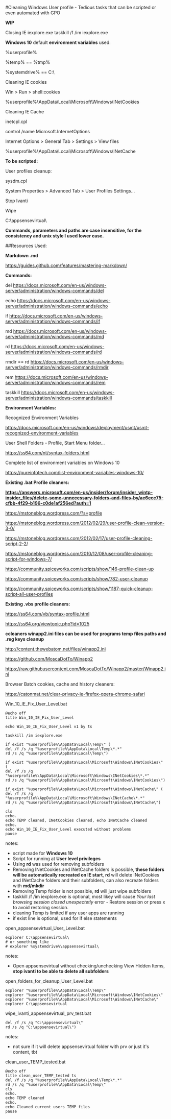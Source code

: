 
#Cleaning Windows User profile - Tedious tasks that can be scripted or even automated with GPO

**WIP**

Closing IE iexplore.exe
taskkill /f /im iexplore.exe

**Windows 10** default **environment variables** used:

%userprofile%

%temp% ==  %tmp%

%systemdrive% == C:\

Cleaning IE cookies

Win > Run > shell:cookies

%userprofile%\AppData\Local\Microsoft\Windows\INetCookies

Cleaning IE Cache

inetcpl.cpl

control /name Microsoft.InternetOptions

Internet Options > General Tab > Settings > View files

%userprofile%\AppData\Local\Microsoft\Windows\INetCache

**To be scripted:**

User profiles cleanup:

sysdm.cpl

System Properties > Advanced Tab > User Profiles Settings...

Stop Ivanti

Wipe

C:\appsensevirtual\

**Commands, parameters and paths are case insensitive, for the consistency and unix style I used lower case.**

##Resources Used:

**Markdown .md**

https://guides.github.com/features/mastering-markdown/

**Commands:**

del
https://docs.microsoft.com/en-us/windows-server/administration/windows-commands/del

echo
https://docs.microsoft.com/en-us/windows-server/administration/windows-commands/echo

if
https://docs.microsoft.com/en-us/windows-server/administration/windows-commands/if

md
https://docs.microsoft.com/en-us/windows-server/administration/windows-commands/md

rd
https://docs.microsoft.com/en-us/windows-server/administration/windows-commands/rd

rmdir == rd
https://docs.microsoft.com/en-us/windows-server/administration/windows-commands/rmdir

rem
https://docs.microsoft.com/en-us/windows-server/administration/windows-commands/rem

taskkill
https://docs.microsoft.com/en-us/windows-server/administration/windows-commands/taskkill

**Environment Variables:**

Recognized Environment Variables

https://docs.microsoft.com/en-us/windows/deployment/usmt/usmt-recognized-environment-variables

User Shell Folders - Profile, Start Menu folder... 

https://ss64.com/nt/syntax-folders.html

Complete list of environment variables on Windows 10

https://pureinfotech.com/list-environment-variables-windows-10/

**Existing .bat Profile cleaners:**

**https://answers.microsoft.com/en-us/insider/forum/insider_wintp-insider_files/delete-some-unnecessary-folders-and-files-by/ae6ecc75-cfbb-4f29-b196-c0de1af256ed?auth=1**

https://mstoneblog.wordpress.com/?s=profile

https://mstoneblog.wordpress.com/2012/02/29/user-profile-clean-version-3-0/

https://mstoneblog.wordpress.com/2012/02/17/user-profile-cleaning-script-2-2/

https://mstoneblog.wordpress.com/2010/12/08/user-profile-cleaning-script-for-windows-7/

https://community.spiceworks.com/scripts/show/146-profile-clean-up

https://community.spiceworks.com/scripts/show/782-user-cleanup

https://community.spiceworks.com/scripts/show/1187-quick-cleanup-script-all-user-profiles

**Existing .vbs profile cleaners:**

https://ss64.com/vb/syntax-profile.html

https://ss64.org/viewtopic.php?id=1025

**ccleaners winapp2.ini files can be used for programs temp files paths and .reg keys cleanup**

http://content.thewebatom.net/files/winapp2.ini

https://github.com/MoscaDotTo/Winapp2

https://raw.githubusercontent.com/MoscaDotTo/Winapp2/master/Winapp2.ini

Browser Batch cookies, cache and history cleaners:

https://catonmat.net/clear-privacy-ie-firefox-opera-chrome-safari

Win_10_IE_Fix_User_Level.bat
```batch
@echo off
title Win_10_IE_Fix_User_Level

echo Win_10_IE_Fix_User_Level v1 by ts

taskkill /im iexplore.exe

if exist "%userprofile%\AppData\Local\Temp\" (
del /f /s /q "%userprofile%\AppData\Local\Temp\*.*"
rd /s /q "%userprofile%\AppData\Local\Temp\")

if exist "%userprofile%\AppData\Local\Microsoft\Windows\INetCookies\" (
del /f /s /q "%userprofile%\AppData\Local\Microsoft\Windows\INetCookies\*.*"
rd /s /q "%userprofile%\AppData\Local\Microsoft\Windows\INetCookies\")

if exist "%userprofile%\AppData\Local\Microsoft\Windows\INetCache\" (
del /f /s /q "%userprofile%\AppData\Local\Microsoft\Windows\INetCache\*.*"
rd /s /q "%userprofile%\AppData\Local\Microsoft\Windows\INetCache\")

cls
echo.
echo TEMP cleaned, INetCookies cleaned, echo INetCache cleaned
echo.
echo Win_10_IE_Fix_User_Level executed without problems
pause
```

notes:
* script made for **Windows 10**
* Script for running at **User level privileges**
* Using **rd** was used for removing subfolders
* Removing INetCookies and INetCache folders is possible, **these folders will be automatically recreated on IE start**, **rd** will delete INetCookies and INetCache folders and their subfolders, can also recreate folders with **md/mkdir**
* Removing Temp folder is not possible, **rd** will just wipe subfolders
* taskkill /f /im iexplore.exe is optional, most likey will cause *Your last browsing session closed unexpectetly* error - Restore session or press x to avoid restoring session.
* cleaning Temp is limited if any user apps are running
* if exist line is optional, used for if else statements



open_appsensevirtual_User_Level.bat
```batch
explorer C:\appsensevirtual\
# or something like
# explorer %systemdrive%\appsensevirtual\
```

notes:
* Open appsensevirtual without checking/unchecking 
View Hidden Items, **stop ivanti to be able to delete all subfolders**

open_folders_for_cleanup_User_Level.bat
```batch
explorer "%userprofile%\AppData\Local\Temp\"
explorer "%userprofile%\AppData\Local\Microsoft\Windows\INetCookies\"
explorer "%userprofile%\AppData\Local\Microsoft\Windows\INetCache\"
explorer C:\appsensevirtual
```
wipe_ivanti_appsensevirtual_prv_test.bat
```batch
del /f /s /q "C:\appsensevirtual\"
rd /s /q "C:\appsensevirtual\")
```
notes:
* not sure if it will delete appsensevirtual folder with prv or just it's content, tbt

clean_user_TEMP_tested.bat
```batch
@echo off
title clean_user_TEMP_tested ts
del /f /s /q "%userprofile%\AppData\Local\Temp\*.*"
rd /s /q "%userprofile%\AppData\Local\Temp\"
cls
echo.
echo TEMP cleaned
echo.
echo Cleaned current users TEMP files
pause
```
